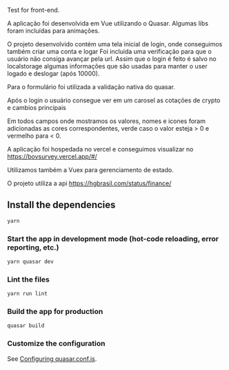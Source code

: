 
Test for front-end.

A aplicação foi desenvolvida em Vue utilizando o Quasar. Algumas libs foram incluídas para animações.

O projeto desenvolvido contém uma tela inicial de login, onde conseguimos também criar uma conta e logar
Foi incluida uma verificação para que o usuário não consiga avançar pela url. Assim que o login é feito é salvo no localstorage algumas informações que são
usadas para manter o user logado e deslogar (após 10000).

Para o formulário foi utilizada a validação nativa do quasar.

Após o login o usuário consegue ver em um carosel as cotações de crypto e cambios principais

Em todos campos onde mostramos os valores, nomes e icones foram adicionadas as cores correspondentes, verde caso o valor esteja > 0 e vermelho para < 0.

A aplicação foi hospedada no vercel e conseguimos visualizar no https://bovsurvey.vercel.app/#/

Utilizamos também a Vuex para gerenciamento de estado.

O projeto utiliza a api
https://hgbrasil.com/status/finance/


## Install the dependencies
```bash
yarn
```

### Start the app in development mode (hot-code reloading, error reporting, etc.)
```bash
yarn quasar dev
```

### Lint the files
```bash
yarn run lint
```

### Build the app for production
```bash
quasar build
```

### Customize the configuration
See [Configuring quasar.conf.js](https://quasar.dev/quasar-cli/quasar-conf-js).
